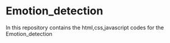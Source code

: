 # Emotion_detection
In this repository contains the html,css,javascript codes for the Emotion_detection
